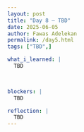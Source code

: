 ```yaml
---
layout: post
title: "Day 8 – TBD"
date: 2025-06-05
author: Fawas Adelekan
permalink: /day5.html
tags: ["TBD",]

what_i_learned: |
  TBD

  

blockers: |
  TBD

reflection: |
  TBD
---
```

